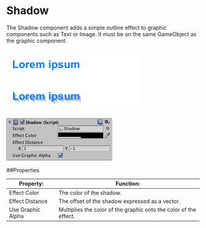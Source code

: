 # Shadow

The Shadow component adds a simple outline effect to graphic components such as Text or Image. It must be on the same GameObject as the graphic component.

![](Main/UI_TextExample.png)
![](Main/UI_ShadowExample.png)

![](Main/UI_ShadowInspector.png)



##Properties

| Property:	 | Function: |
| -- | -- |
| Effect Color	 | The color of the shadow. |
| Effect Distance	 | The offset of the shadow expressed as a vector. |
| Use Graphic Alpha	 | Multiplies the color of the graphic onto the color of the effect. |